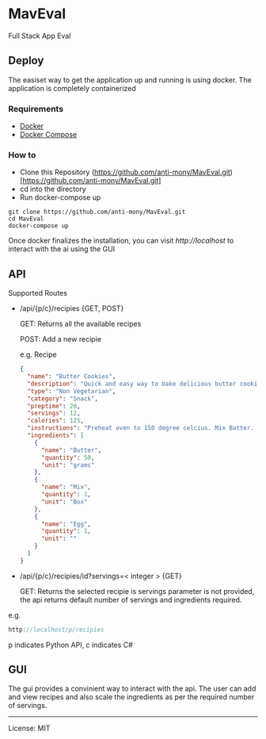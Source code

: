 # MavEval

Full Stack App Eval

## Deploy

The easiset way to get the application up and running is using docker. The application is completely containerized

### Requirements

- [Docker](https://docs.docker.com/get-docker/)
- [Docker Compose](https://docs.docker.com/compose/install/)

### How to

- Clone this Repository (https://github.com/anti-mony/MavEval.git)[https://github.com/anti-mony/MavEval.git]
- cd into the directory
- Run docker-compose up

```shell
git clone https://github.com/anti-mony/MavEval.git
cd MavEval
docker-compose up
```

Once docker finalizes the installation, you can visit _http://localhost_ to interact with the ai using the GUI

## API

Supported Routes

- /api/{p/c}/recipies {GET, POST}

  GET: Returns all the available recipes

  POST: Add a new recipie

  e.g. Recipe

  ```json
  {
    "name": "Butter Cookies",
    "description": "Quick and easy way to bake delicious butter cookies",
    "type": "Non Vegetarian",
    "category": "Snack",
    "preptime": 20,
    "servings": 12,
    "calories": 125,
    "instructions": "Preheat oven to 150 degree celcius. Mix Batter. Lorem ipsum dolor sit amet, consectetur adipiscing elit. Nulla sed urna porttitor, aliquam lectus quis, vulputate elit. ",
    "ingredients": [
      {
        "name": "Butter",
        "quantity": 50,
        "unit": "grams"
      },
      {
        "name": "Mix",
        "quantity": 1,
        "unit": "Box"
      },
      {
        "name": "Egg",
        "quantity": 1,
        "unit": ""
      }
    ]
  }
  ```

- /api/{p/c}/recipies/id?servings=< integer > {GET}

  GET: Returns the selected recipie
  is servings parameter is not provided, the api returns default number of servings and ingredients required.

e.g.

```js
http://localhost/p/recipies
```

p indicates Python API, c indicates C#

## GUI

The gui provides a convinient way to interact with the api. The user can add and view recipes and also scale the ingredients as per the required number of servings.

---

License: MIT
